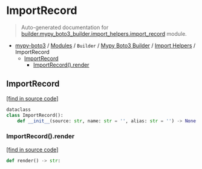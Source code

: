 # ImportRecord

> Auto-generated documentation for [builder.mypy_boto3_builder.import_helpers.import_record](https://github.com/vemel/mypy_boto3/blob/master/builder/mypy_boto3_builder/import_helpers/import_record.py) module.

- [mypy-boto3](../../../README.md#mypy_boto3) / [Modules](../../../MODULES.md#mypy-boto3-modules) / `Builder` / [Mypy Boto3 Builder](../index.md#mypy-boto3-builder) / [Import Helpers](index.md#import-helpers) / ImportRecord
    - [ImportRecord](#importrecord)
        - [ImportRecord().render](#importrecordrender)

## ImportRecord

[[find in source code]](https://github.com/vemel/mypy_boto3/blob/master/builder/mypy_boto3_builder/import_helpers/import_record.py#L9)

```python
dataclass
class ImportRecord():
    def __init__(source: str, name: str = '', alias: str = '') -> None:
```

### ImportRecord().render

[[find in source code]](https://github.com/vemel/mypy_boto3/blob/master/builder/mypy_boto3_builder/import_helpers/import_record.py#L40)

```python
def render() -> str:
```
